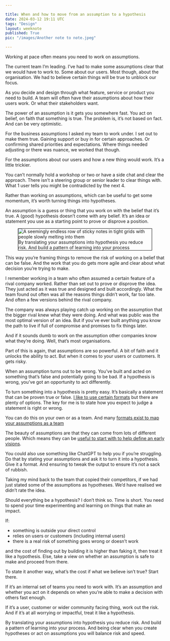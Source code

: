 ```yaml
---

title: When and how to move from an assumption to a hypothesis
date: 2024-03-12 19:11 UTC
tags: "Design"
layout: weeknote
published: True
pic: "/images/Another note to note.jpeg"

---
```


Working at pace often means you need to work on assumptions.

The current team I’m leading. I’ve had to make some assumptions clear that we would have to work to. Some about our users. Most though, about the organisation. We had to believe certain things will be true to unblock our focus.

As you decide and design through what feature, service or product you need to build. A team will often have their assumptions about how their users work. Or what their stakeholders want.

The power of an assumption is it gets you somewhere fast. You act on belief, on faith that something is true. The problem is, it’s not based on fact. And can be very optimistic.

For the business assumptions I asked my team to work under. I set out to make them true. Gaining support or buy in for certain approaches. Or confirming shared priorities and expectations. Where things needed adjusting or there was nuance, we worked that though.

For the assumptions about our users and how a new thing would work. It’s a little trickier.

You can’t normally hold a workshop or two or have a side chat and clear the approach. There isn’t a steering group or senior leader to clear things with. What 1 user tells you might be contradicted by the next 4.

Rather than working on assumptions, which can be useful to get some momentum, it’s worth turning things into hypotheses.

An assumption is a guess or thing that you work on with the belief that it’s true. A (good) hypothesis doesn’t come with any belief. It’s an idea or statement you use as a starting point to prove or disprove a position.

<figure class="noir right fig-right fig-right-gutter" style="border: 1px solid black;">
    <img src="/images/Another note to note.jpeg" alt="A seemingly endless row of sticky notes in tight grids with people slowly melting into them"/>
    <figcaption>By translating your assumptions into hypothesis you reduce risk. And build a pattern of learning into your process</figcaption>
</figure>

This way you’re framing things to remove the risk of working on a belief that can be false. And the work that you do gets more agile and clear about what decision you’re trying to make.

I remember working in a team who often assumed a certain feature of a rival company worked. Rather than set out to prove or disprove the idea. They just acted as it was true and designed and built accordingly. What the team found out often was all the reasons things didn’t work, far too late. And often a few versions behind the rival company.

The company was always playing catch up working on the assumption that the bigger rival knew what they were doing. And what was public was the most optimal version of an idea. But if you’ve ever built anything you know the path to live if full of compromise and promises to fix things later.

And if it sounds dumb to work on the assumption other companies know what they’re doing. Well, that’s most organisations.

Part of this is again, that assumptions are so powerful. A bit of faith and it unlocks the ability to act. But when it comes to your users or customers. It gets risky.

When an assumption turns out to be wrong. You’ve built and acted on something that’s false and potentially going to be bad. If a hypothesis is wrong, you’ve got an opportunity to act differently.

To turn something into a hypothesis is pretty easy. It’s basically a statement that can be proven true or false. [I like to use certain formats](https://grillopress.github.io/2018/12/19/trying-a-new-format-for-hypotheses.html) but there are plenty of options. The key for me is to state how you expect to judge a statement is right or wrong.

You can do this on your own or as a team. And many [formats exist to map your assumptions as a team](https://duckworth.design/our-playbook/assumption-mapping.html)

The beauty of assumptions are that they can come from lots of different people. Which means they can be [useful to start with to help define an early visions](https://grillopress.github.io/2024/01/24/it-s-okay-to-start-with-a-stakeholder-s-solution-just-don-t-stop-there.html).

You could also use something like ChatGPT to help you if you’re struggling. Do that by stating your assumptions and ask it to turn it into a hypothesis. Give it a format. And ensuring to tweak the output to ensure it’s not a sack of rubbish.

Taking my mind back to the team that copied their competitors, if we had just stated some of the assumptions as hypotheses. We’d have realised we didn’t rate the idea.

Should everything be a hypothesis? I don’t think so. Time is short. You need to spend your time experimenting and learning on things that make an impact. 

If:

- something is outside your direct control
- relies on users or customers (including internal users)
- there is a real risk of something goes wrong or doesn’t work

and the cost of finding out by building it is higher than faking it, then treat it like a hypothesis. Else, take a view on whether an assumption is safe to make and proceed from there.

To state it another way, what’s the cost if what we believe isn’t true? Start there.

If it’s an internal set of teams you need to work with. It’s an assumption and whether you act on it depends on when you’re able to make a decision with others fast enough.

If it’s a user, customer or wider community facing thing, work out the risk. And if it’s at all worrying or impactful, treat it like a hypothesis.

By translating your assumptions into hypothesis you reduce risk. And build a pattern of learning into your process. And being clear when you create hypotheses or act on assumptions you will balance risk and speed.